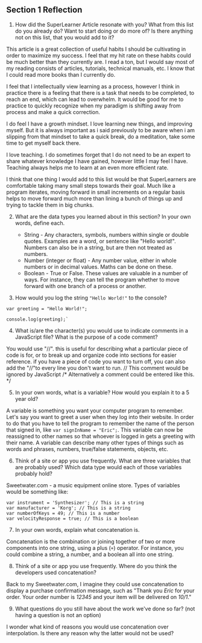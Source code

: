 ## Section 1 Reflection

1. How did the SuperLearner Article resonate with you? What from this list do you already do? Want to start doing or do more of? Is there anything not on this list, that you would add to it?

This article is a great collection of useful habits I should be cultivating in order to maximize my success. I feel that my hit rate on these habits could be much better than they
currently are. I read a ton, but I would say most of my reading consists of articles, tutorials, technical manuals, etc. I know that I could read more books than I currently do.

I feel that I intellectually view learning as a process, however I think in practice there is a feeling that there is a task that needs to be completed, to reach an end,
which can lead to overwhelm. It would be good for me to practice to quickly recognize when my paradigm is shifting away from process and make a quick correction.

I do feel I have a growth mindset. I love learning new things, and improving myself. But it is always important as i said previously to be aware when i am slipping from that mindset to take a quick break, do a meditation, take some time to get myself back there.

I love teaching. I do sometimes forget that I do not need to be an expert to share whatever knowledge I have gained, however little I may feel I have. Teaching always helps me to learn at an even more efficient rate.

I think that one thing I would add to this list would be that SuperLearners are comfortable taking many small steps towards their goal. Much like a program iterates, moving forward in small increments on a regular basis helps to move forward much more than lining a bunch of things up and trying to tackle them in big chunks.       

2. What are the data types you learned about in this section? In your own words, define each.

   * String - Any characters, symbols, numbers within single or double quotes. Examples are a word, or sentence like "Hello world!". Numbers can also be in a string, but are then not treated as numbers.
   * Number (integer or float) - Any number value, either in whole numbers or in decimal values. Maths can be done on these.
   * Boolean - True or False. These values are valuable in a number of ways. For instance, they can tell the program whether to move forward with one branch of a process or another.


3. How would you log the string `"Hello World!"` to the console?

```
var greeting = "Hello World!";

console.log(greeting);`
```
4. What is/are the character(s) you would use to indicate comments in a JavaScript file? What is the purpose of a code comment?

You would use "//". this is useful for describing what a particular piece of code is for, or to break up and organize code into sections for easier reference. if you have a piece of code you want to turn off, you can also  add the "//"to every line you don't want to run.
// This comment would be ignored by JavaScript
/* Alternatively a comment could be entered like this. */

5. In your own words, what is a variable? How would you explain it to a 5 year old?

A variable is something you want your computer program to remember. Let's say you want to greet a user when they log into their website. In order to do that you have to tell the program to remember the name of the person that signed in, like `var signInName = "Eric";`. This variable can now be reassigned to other names so that whoever is logged in gets a greeting with their name. A variable can describe many other types of things such as words and phrases, numbers, true/false statements, objects, etc.

6. Think of a site or app you use frequently. What are three variables that are probably used? Which data type would each of those variables probably hold?

Sweetwater.com - a music equipment online store.
Types of variables would be something like:
```
var instrument = 'Synthesizer'; // This is a string
var manufacturer = 'Korg'; // This is a string
var numberOfKeys = 49; // This is a number
var velocityResponse = true; // This is a boolean
```
7. In your own words, explain what concatenation is.

Concatenation is the combination or joining together of two or more components into one string, using a plus (`+`) operator. For instance, you could combine a string, a number, and a boolean all into one string.

8. Think of a site or app you use frequently. Where do you think the developers used concatenation?

Back to my Sweetwater.com, I imagine they could use concatenation to display a purchase confirmation message, such as
"Thank you *Eric* for your order. Your order number is *12345* and your item will be delivered on *10/1*."

9. What questions do you still have about the work we've done so far? (not having a question is not an option)

I wonder what kind of reasons you would use concatenation over interpolation. Is there any reason why the latter would not be used?
